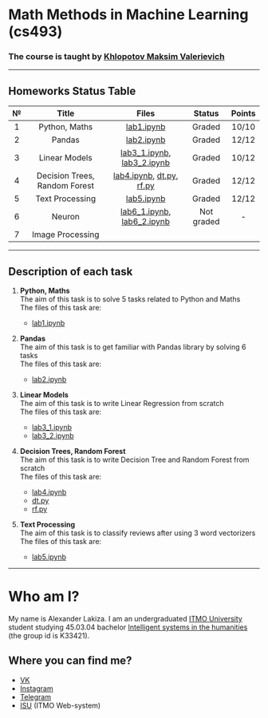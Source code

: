 # Math Methods in Machine Learning (cs493)
### The course is taught by [Khlopotov Maksim Valerievich](https://itmo.ru/ru/viewperson/1913/hlopotov_maksim_valerevich.htm)

---
## Homeworks Status Table

| № | Title | Files | Status | Points |
|:-:|:-:|:-:|:-:|:-:|
| 1 | Python, Maths | [lab1.ipynb](https://github.com/alexanderlakiza/cs493/blob/main/labs/lab1.ipynb) | Graded | 10/10 |
| 2 | Pandas | [lab2.ipynb](https://github.com/alexanderlakiza/cs493/blob/main/labs/lab2.ipynb) | Graded | 12/12 |
| 3 | Linear Models | [lab3_1.ipynb](https://github.com/alexanderlakiza/cs493/blob/main/labs/lab3_1.ipynb), [lab3_2.ipynb](https://github.com/alexanderlakiza/cs493/blob/main/labs/lab3_2.ipynb) | Graded | 10/12 |
| 4 | Decision Trees, Random Forest | [lab4.ipynb](https://github.com/alexanderlakiza/cs493/blob/main/labs/lab4.ipynb), [dt.py](https://github.com/alexanderlakiza/cs493/blob/main/labs/dt.py), [rf.py](https://github.com/alexanderlakiza/cs493/blob/main/labs/rf.py) | Graded | 12/12 |
| 5 | Text Processing | [lab5.ipynb](https://github.com/alexanderlakiza/cs493/blob/main/labs/lab5.ipynb) | Graded | 12/12 |
| 6 | Neuron | [lab6_1.ipynb](https://github.com/alexanderlakiza/cs493/blob/main/labs/lab6_1.ipynb), [lab6_2.ipynb](https://github.com/alexanderlakiza/cs493/blob/main/labs/lab6_2.ipynb) | Not graded | - |
| 7 | Image Processing |  |  |  |

---
## Description of each task

1. __Python, Maths__  
    The aim of this task is to solve 5 tasks related to Python and Maths  
    The files of this task are:
    * [lab1.ipynb](https://github.com/alexanderlakiza/cs493/blob/main/labs/lab1.ipynb)
    
2. __Pandas__  
    The aim of this task is to get familiar with Pandas library by solving 6 tasks  
    The files of this task are:
    * [lab2.ipynb](https://github.com/alexanderlakiza/cs493/blob/main/labs/lab2.ipynb)
    
3. __Linear Models__  
    The aim of this task is to write Linear Regression from scratch  
    The files of this task are:  
    * [lab3_1.ipynb](https://github.com/alexanderlakiza/cs493/blob/main/labs/lab3_1.ipynb)
    * [lab3_2.ipynb](https://github.com/alexanderlakiza/cs493/blob/main/labs/lab3_2.ipynb)
    
4. __Decision Trees, Random Forest__  
    The aim of this task is to write Decision Tree and Random Forest from scratch  
    The files of this task are:  
    * [lab4.ipynb](https://github.com/alexanderlakiza/cs493/blob/main/labs/lab4.ipynb)
    * [dt.py](https://github.com/alexanderlakiza/cs493/blob/main/labs/dt.py)
    * [rf.py](https://github.com/alexanderlakiza/cs493/blob/main/labs/rf.py)
   
5. __Text Processing__  
    The aim of this task is to classify reviews after using 3 word vectorizers  
    The files of this task are:  
    * [lab5.ipynb](https://github.com/alexanderlakiza/cs493/blob/main/labs/lab5.ipynb)

---

# Who am I?
My name is Alexander Lakiza. I am an undergraduated [ITMO University](https://itmo.ru/ru/) student studying 45.03.04 bachelor [Intelligent systems in the humanities](https://abit.itmo.ru/program/14533/) (the group id is K33421).
## Where you can find me?
* [VK](https://vk.com/alexanderlakiza)
* [Instagram](https://www.instagram.com/alexlakiza/)
* [Telegram](https://t.me/alexanderlakiza)
* [ISU](https://isu.ifmo.ru/pls/apex/f?p=2143:PERSON:102085728817403::NO:RP:PID:285469) (ITMO Web-system)